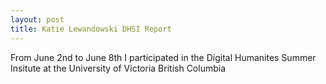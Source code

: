 ```yaml
---
layout: post
title: Katie Lewandowski DHSI Report
---
```


From June 2nd to June 8th I participated in the Digital Humanites Summer Insitute at the University of Victoria British Columbia